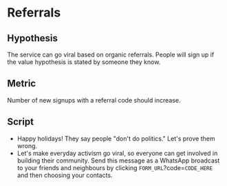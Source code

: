 # Referrals

## Hypothesis

The service can go viral based on organic referrals. People will sign up if the value hypothesis is stated by someone they know.

## Metric

Number of new signups with a referral code should increase.

## Script

- Happy holidays! They say people "don't do politics." Let's prove them wrong.
- Let's make everyday activism go viral, so everyone can get involved in building their community. Send this message as a WhatsApp broadcast to your friends and neighbours by clicking `FORM_URL`?code=`CODE_HERE` and then choosing your contacts.
